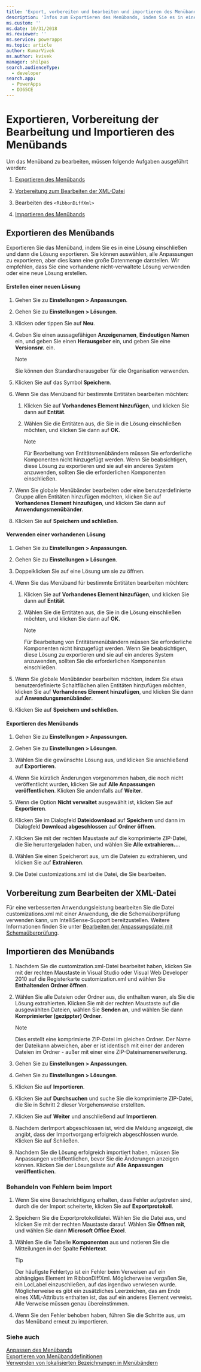 ```yaml
---
title: 'Export, vorbereiten und bearbeiten und importieren des Menübands (Modell-angetriebene Apps) | Microsoft Docs'
description: 'Infos zum Exportieren des Menübands, indem Sie es in eine Lösung einschließen und dann die Lösung exportieren. Sie können auswählen, alle Anpassungen zu exportieren, aber dies kann eine große Datenmenge darstellen. Wir empfehlen, dass Sie eine vorhandene nicht-verwaltete Lösung verwenden oder eine neue Lösung erstellen.'
ms.custom: ''
ms.date: 10/31/2018
ms.reviewer: ''
ms.service: powerapps
ms.topic: article
author: KumarVivek
ms.author: kvivek
manager: shilpas
search.audienceType:
  - developer
search.app:
  - PowerApps
  - D365CE
---
```

# <a name="export-prepare-to-edit-and-import-the-ribbon"></a>Exportieren, Vorbereitung der Bearbeitung und Importieren des Menübands

<!-- https://docs.microsoft.com/en-us/dynamics365/customer-engagement/developer/customize-dev/export-prepare-edit-import-ribbon -->

Um das Menüband zu bearbeiten, müssen folgende Aufgaben ausgeführt werden:  
  
1.  [Exportieren des Menübands](export-prepare-edit-import-ribbon.md#BKMK_ExportTheRibbon)  
  
2.  [Vorbereitung zum Bearbeiten der XML-Datei](export-prepare-edit-import-ribbon.md#BKMK_PrepareToEditTheXML)  
  
3.  Bearbeiten des `<RibbonDiffXml>`  
  
4.  [Importieren des Menübands](export-prepare-edit-import-ribbon.md#BKMK_ImportTheRibbon)  
  
<a name="BKMK_ExportTheRibbon"></a>   
## <a name="export-the-ribbon"></a>Exportieren des Menübands  
 Exportieren Sie das Menüband, indem Sie es in eine Lösung einschließen und dann die Lösung exportieren. Sie können auswählen, alle Anpassungen zu exportieren, aber dies kann eine große Datenmenge darstellen. Wir empfehlen, dass Sie eine vorhandene nicht-verwaltete Lösung verwenden oder eine neue Lösung erstellen.  
  
#### <a name="create-a-new-solution"></a>Erstellen einer neuen Lösung  
  
1. Gehen Sie zu **Einstellungen > Anpassungen**.
1. Gehen Sie zu **Einstellungen > Lösungen**.
1. Klicken oder tippen Sie auf **Neu**.  
1. Geben Sie einen aussagefähigen **Anzeigenamen**, **Eindeutigen Namen** ein, und geben Sie einen **Herausgeber** ein, und geben Sie eine **Versionsnr.** ein.  
  
   > [!NOTE]
   >  Sie können den Standardherausgeber für die Organisation verwenden.  
  
6. Klicken Sie auf das Symbol **Speichern**.  
  
7. Wenn Sie das Menüband für bestimmte Entitäten bearbeiten möchten:  
  
   1.  Klicken Sie auf **Vorhandenes Element hinzufügen**, und klicken Sie dann auf **Entität**.  
  
   2.  Wählen Sie die Entitäten aus, die Sie in die Lösung einschließen möchten, und klicken Sie dann auf **OK**.  
  
       > [!NOTE]
       >  Für Bearbeitung von Entitätsmenübändern müssen Sie erforderliche Komponenten nicht hinzugefügt werden. Wenn Sie beabsichtigen, diese Lösung zu exportieren und sie auf ein anderes System anzuwenden, sollten Sie die erforderlichen Komponenten einschließen.  
  
8. Wenn Sie globale Menübänder bearbeiten oder eine benutzerdefinierte Gruppe allen Entitäten hinzufügen möchten, klicken Sie auf **Vorhandenes Element hinzufügen**, und klicken Sie dann auf **Anwendungsmenübänder**.  
  
9. Klicken Sie auf **Speichern und schließen**.  
  
#### <a name="use-an-existing-solution"></a>Verwenden einer vorhandenen Lösung  
  
1. Gehen Sie zu **Einstellungen > Anpassungen**.
1. Gehen Sie zu **Einstellungen > Lösungen**. 
1. Doppelklicken Sie auf eine Lösung um sie zu öffnen.  
  
5. Wenn Sie das Menüband für bestimmte Entitäten bearbeiten möchten:  
  
   1.  Klicken Sie auf **Vorhandenes Element hinzufügen**, und klicken Sie dann auf **Entität**.  
  
   2.  Wählen Sie die Entitäten aus, die Sie in die Lösung einschließen möchten, und klicken Sie dann auf **OK**.  
  
       > [!NOTE]
       >  Für Bearbeitung von Entitätsmenübändern müssen Sie erforderliche Komponenten nicht hinzugefügt werden. Wenn Sie beabsichtigen, diese Lösung zu exportieren und sie auf ein anderes System anzuwenden, sollten Sie die erforderlichen Komponenten einschließen.  
  
6. Wenn Sie globale Menübänder bearbeiten möchten, indem Sie etwa benutzerdefinierte Schaltflächen allen Entitäten hinzufügen möchten, klicken Sie auf **Vorhandenes Element hinzufügen**, und klicken Sie dann auf **Anwendungsmenübänder**.  
  
7. Klicken Sie auf **Speichern und schließen**.  
  
#### <a name="export-the-ribbon"></a>Exportieren des Menübands  
  
1. Gehen Sie zu **Einstellungen > Anpassungen**.
1. Gehen Sie zu **Einstellungen > Lösungen**.
  
4. Wählen Sie die gewünschte Lösung aus, und klicken Sie anschließend auf **Exportieren**.  
  
5. Wenn Sie kürzlich Änderungen vorgenommen haben, die noch nicht veröffentlicht wurden, klicken Sie auf **Alle Anpassungen veröffentlichen**. Klicken Sie andernfalls auf **Weiter**.  
  
6. Wenn die Option **Nicht verwaltet** ausgewählt ist, klicken Sie auf **Exportieren**.  
  
7. Klicken Sie im Dialogfeld **Dateidownload** auf **Speichern** und dann im Dialogfeld **Download abgeschlossen** auf **Ordner öffnen**.  
  
8. Klicken Sie mit der rechten Maustaste auf die komprimierte ZIP-Datei, die Sie heruntergeladen haben, und wählen Sie **Alle extrahieren...**.  
  
9. Wählen Sie einen Speicherort aus, um die Dateien zu extrahieren, und klicken Sie auf **Extrahieren**.  
  
10. Die Datei customizations.xml ist die Datei, die Sie bearbeiten.  
  
<a name="BKMK_PrepareToEditTheXML"></a>   
## <a name="prepare-to-edit-the-xml"></a>Vorbereitung zum Bearbeiten der XML-Datei  
 Für eine verbesserten Anwendungsleistung bearbeiten Sie die Datei customizations.xml mit einer Anwendung, die die Schemaüberprüfung verwenden kann, um IntelliSense-Support bereitzustellen. Weitere Informationen finden Sie unter [Bearbeiten der Anpassungsdatei mit Schemaüberprüfung](edit-customizations-xml-file-schema-validation.md).  
  
<a name="BKMK_ImportTheRibbon"></a>   
## <a name="import-the-ribbon"></a>Importieren des Menübands  
  
1. Nachdem Sie die customization.xml-Datei bearbeitet haben, klicken Sie mit der rechten Maustaste in  Visual Studio oder Visual Web Developer 2010 auf die Registerkarte customization.xml und wählen Sie **Enthaltenden Ordner öffnen**.  
  
2. Wählen Sie alle Dateien oder Ordner aus, die enthalten waren, als Sie die Lösung extrahierten. Klicken Sie mit der rechten Maustaste auf die ausgewählten Dateien, wählen Sie **Senden an**, und wählen Sie dann **Komprimierter (gezippter) Ordner**.  
  
   > [!NOTE]
   >  Dies erstellt eine komprimierte ZIP-Datei im gleichen Ordner. Der Name der Dateikann abweichen, aber er ist identisch mit einer der anderen Dateien im Ordner - außer mit einer eine ZIP-Dateinamenerweiterung.  
  
1. Gehen Sie zu **Einstellungen > Anpassungen**.
1. Gehen Sie zu **Einstellungen > Lösungen**. 
  
6. Klicken Sie auf **Importieren**.  
  
7. Klicken Sie auf **Durchsuchen** und suche Sie die komprimierte ZIP-Datei, die Sie in Schritt 2 dieser Vorgehensweise erstellten.  
  
8. Klicken Sie auf **Weiter** und anschließend auf **Importieren**.  
  
9. Nachdem derImport abgeschlossen ist, wird die Meldung angezeigt, die angibt, dass der Importvorgang erfolgreich abgeschlossen wurde. Klicken Sie auf Schließen.  
  
10. Nachdem Sie die Lösung erfolgreich importiert haben, müssen Sie Anpassungen veröffentlichen, bevor Sie die Änderungen anzeigen können. Klicken Sie der Lösungsliste auf **Alle Anpassungen veröffentlichen**.  
  
<a name="BKMK_DealWithErrorsOnImport"></a>   
### <a name="dealing-with-errors-on-import"></a>Behandeln von Fehlern beim Import  
  
1.  Wenn Sie eine Benachrichtigung erhalten, dass Fehler aufgetreten sind, durch die der Import scheiterte, klicken Sie auf **Exportprotokoll**.  
  
2.  Speichern Sie die Exportprotokolldatei. Wählen Sie die Datei aus, und klicken Sie mit der rechten Maustaste darauf. Wählen Sie **Öffnen mit**, und wählen Sie dann **Microsoft Office Excel**.  
  
3.  Wählen Sie die Tabelle **Komponenten** aus und notieren Sie die Mitteilungen in der Spalte **Fehlertext**.  
  
    > [!TIP]
    >  Der häufigste Fehlertyp ist ein Fehler beim Verweisen auf ein abhängiges Element im RibbonDiffXml. Möglicherweise vergaßen Sie, ein LocLabel einzuschließen, auf das irgendwo verwiesen wurde. Möglicherweise es gibt ein zusätzliches Leerzeichen, das am Ende eines XML-Attributs enthalten ist, das auf ein anderes Element verweist. Alle Verweise müssen genau übereinstimmen.  
  
4.  Wenn Sie den Fehler behoben haben, führen Sie die Schritte aus, um das Menüband erneut zu importieren.  
  
### <a name="see-also"></a>Siehe auch  
 [Anpassen des Menübands](customize-commands-ribbon.md)   
 [Exportieren von Menübanddefinitionen](export-ribbon-definitions.md)   
 [Verwenden von lokalisierten Bezeichnungen in Menübändern](use-localized-labels-ribbons.md)

